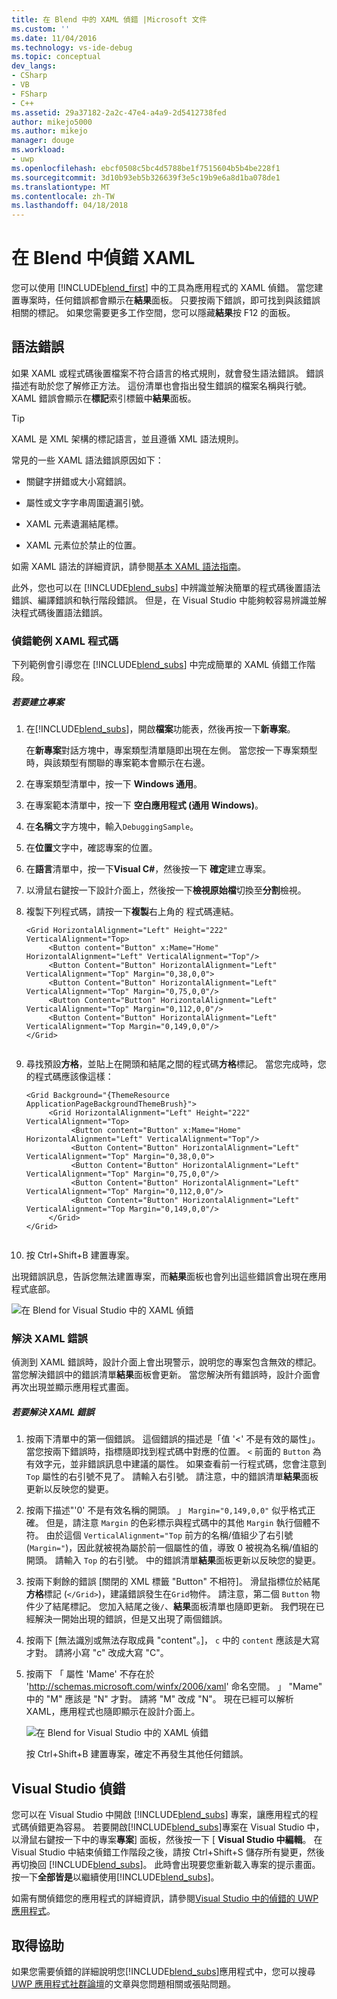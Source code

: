 ```yaml
---
title: 在 Blend 中的 XAML 偵錯 |Microsoft 文件
ms.custom: ''
ms.date: 11/04/2016
ms.technology: vs-ide-debug
ms.topic: conceptual
dev_langs:
- CSharp
- VB
- FSharp
- C++
ms.assetid: 29a37182-2a2c-47e4-a4a9-2d5412738fed
author: mikejo5000
ms.author: mikejo
manager: douge
ms.workload:
- uwp
ms.openlocfilehash: ebcf0508c5bc4d5788be1f7515604b5b4be228f1
ms.sourcegitcommit: 3d10b93eb5b326639f3e5c19b9e6a8d1ba078de1
ms.translationtype: MT
ms.contentlocale: zh-TW
ms.lasthandoff: 04/18/2018
---
```

# <a name="debug-xaml-in-blend"></a>在 Blend 中偵錯 XAML
您可以使用 [!INCLUDE[blend_first](../debugger/includes/blend_first_md.md)] 中的工具為應用程式的 XAML 偵錯。 當您建置專案時，任何錯誤都會顯示在**結果**面板。 只要按兩下錯誤，即可找到與該錯誤相關的標記。 如果您需要更多工作空間，您可以隱藏**結果**按 F12 的面板。  
  
## <a name="syntax-errors"></a>語法錯誤  
 如果 XAML 或程式碼後置檔案不符合語言的格式規則，就會發生語法錯誤。 錯誤描述有助於您了解修正方法。 這份清單也會指出發生錯誤的檔案名稱與行號。 XAML 錯誤會顯示在**標記**索引標籤中**結果**面板。  
  
> [!TIP]
>  XAML 是 XML 架構的標記語言，並且遵循 XML 語法規則。  
  
 常見的一些 XAML 語法錯誤原因如下：  
  
-   關鍵字拼錯或大小寫錯誤。  
  
-   屬性或文字字串周圍遺漏引號。  
  
-   XAML 元素遺漏結尾標。  
  
-   XAML 元素位於禁止的位置。  
  
 如需 XAML 語法的詳細資訊，請參閱[基本 XAML 語法指南](http://go.microsoft.com/fwlink/?LinkId=329942)。  
  
 此外，您也可以在 [!INCLUDE[blend_subs](../debugger/includes/blend_subs_md.md)] 中辨識並解決簡單的程式碼後置語法錯誤、編譯錯誤和執行階段錯誤。 但是，在 Visual Studio 中能夠較容易辨識並解決程式碼後置語法錯誤。  
  
### <a name="debugging-sample-xaml-code"></a>偵錯範例 XAML 程式碼  
 下列範例會引導您在 [!INCLUDE[blend_subs](../debugger/includes/blend_subs_md.md)] 中完成簡單的 XAML 偵錯工作階段。  
  
##### <a name="to-create-a-project"></a>若要建立專案  
  
1.  在[!INCLUDE[blend_subs](../debugger/includes/blend_subs_md.md)]，開啟**檔案**功能表，然後再按一下**新專案**。  
  
     在**新專案**對話方塊中，專案類型清單隨即出現在左側。 當您按一下專案類型時，與該類型有關聯的專案範本會顯示在右邊。  
  
2.  在專案類型清單中，按一下  **Windows 通用**。  
  
3.  在專案範本清單中，按一下 **空白應用程式 (通用 Windows)**。  
  
4.  在**名稱**文字方塊中，輸入`DebuggingSample`。  
  
5.  在**位置**文字中，確認專案的位置。  
  
6.  在**語言**清單中，按一下**Visual C#**，然後按一下 **確定**建立專案。  
  
7.  以滑鼠右鍵按一下設計介面上，然後按一下**檢視原始檔**切換至**分割**檢視。  
  
8.  複製下列程式碼，請按一下**複製**右上角的 程式碼連結。  
  
    ```  
    <Grid HorizontalAlignment="Left" Height="222" VerticalAlignment="Top>  
         <Button content="Button" x:Mame="Home" HorizontalAlignment="Left" VerticalAlignment="Top"/>  
         <Button Content="Button" HorizontalAlignment="Left" VerticalAlignment="Top" Margin="0,38,0,0">  
         <Button Content="Button" HorizontalAlignment="Left" VerticalAlignment="Top" Margin="0,75,0,0"/>  
         <Button Content="Button" HorizontalAlignment="Left" VerticalAlignment="Top" Margin="0,112,0,0"/>  
         <Button Content="Button" HorizontalAlignment="Left" VerticalAlignment="Top Margin="0,149,0,0"/>  
    </Grid>  
  
    ```  
  
9. 尋找預設**方格**，並貼上在開頭和結尾之間的程式碼**方格**標記。 當您完成時，您的程式碼應該像這樣：  
  
    ```  
    <Grid Background="{ThemeResource ApplicationPageBackgroundThemeBrush}">  
         <Grid HorizontalAlignment="Left" Height="222" VerticalAlignment="Top>  
              <Button content="Button" x:Mame="Home" HorizontalAlignment="Left" VerticalAlignment="Top"/>  
              <Button Content="Button" HorizontalAlignment="Left" VerticalAlignment="Top" Margin="0,38,0,0">  
              <Button Content="Button" HorizontalAlignment="Left" VerticalAlignment="Top" Margin="0,75,0,0"/>  
              <Button Content="Button" HorizontalAlignment="Left" VerticalAlignment="Top" Margin="0,112,0,0"/>  
              <Button Content="Button" HorizontalAlignment="Left" VerticalAlignment="Top Margin="0,149,0,0"/>  
         </Grid>  
    </Grid>  
  
    ```  
  
10. 按 Ctrl+Shift+B 建置專案。  
  
 出現錯誤訊息，告訴您無法建置專案，而**結果**面板也會列出這些錯誤會出現在應用程式底部。  
  
 ![在 Blend for Visual Studio 中的 XAML 偵錯](../debugger/media/blend_debugxaml_xaml.png "blend_debugXAML_XAML")  
  
### <a name="resolving-xaml-errors"></a>解決 XAML 錯誤  
 偵測到 XAML 錯誤時，設計介面上會出現警示，說明您的專案包含無效的標記。 當您解決錯誤中的錯誤清單**結果**面板會更新。 當您解決所有錯誤時，設計介面會再次出現並顯示應用程式畫面。  
  
##### <a name="to-resolve-the-xaml-errors"></a>若要解決 XAML 錯誤  
  
1.  按兩下清單中的第一個錯誤。 這個錯誤的描述是「值 '<' 不是有效的屬性」。 當您按兩下錯誤時，指標隨即找到程式碼中對應的位置。 `<` 前面的 `Button` 為有效字元，並非錯誤訊息中建議的屬性。 如果查看前一行程式碼，您會注意到 `Top` 屬性的右引號不見了。 請輸入右引號。 請注意，中的錯誤清單**結果**面板更新以反映您的變更。  
  
2.  按兩下描述"'0' 不是有效名稱的開頭。 」 `Margin="0,149,0,0"` 似乎格式正確。 但是，請注意 `Margin` 的色彩標示與程式碼中的其他 `Margin` 執行個體不符。 由於這個 `VerticalAlignment="Top` 前方的名稱/值組少了右引號 (`Margin="`)，因此就被視為屬於前一個屬性的值，導致 0 被視為名稱/值組的開頭。 請輸入 `Top` 的右引號。 中的錯誤清單**結果**面板更新以反映您的變更。  
  
3.  按兩下剩餘的錯誤 [關閉的 XML 標籤 "Button" 不相符]。 滑鼠指標位於結尾**方格**標記 (`</Grid>`)，建議錯誤發生在`Grid`物件。 請注意，第二個 `Button` 物件少了結尾標記。 您加入結尾之後`/`、**結果**面板清單也隨即更新。 我們現在已經解決一開始出現的錯誤，但是又出現了兩個錯誤。  
  
4.  按兩下 [無法識別或無法存取成員 "content"。]， `c` 中的 `content` 應該是大寫才對。 請將小寫 "c" 改成大寫 "C"。  
  
5.  按兩下 「 屬性 'Mame' 不存在於 'http://schemas.microsoft.com/winfx/2006/xaml' 命名空間。 」 "Mame" 中的 "M" 應該是 "N" 才對。 請將 "M" 改成 "N"。 現在已經可以解析 XAML，應用程式也隨即顯示在設計介面上。  
  
     ![在 Blend for Visual Studio 中的 XAML 偵錯](../debugger/media/blend_debugartboard_xaml.png "blend_debugArtboard_XAML")  
  
     按 Ctrl+Shift+B 建置專案，確定不再發生其他任何錯誤。  
  
## <a name="debugging-in-visual-studio"></a>Visual Studio 偵錯  
 您可以在 Visual Studio 中開啟 [!INCLUDE[blend_subs](../debugger/includes/blend_subs_md.md)] 專案，讓應用程式的程式碼偵錯更為容易。 若要開啟[!INCLUDE[blend_subs](../debugger/includes/blend_subs_md.md)]專案在 Visual Studio 中，以滑鼠右鍵按一下中的專案**專案**] 面板，然後按一下 [ **Visual Studio 中編輯**。 在 Visual Studio 中結束偵錯工作階段之後，請按 Ctrl+Shift+S 儲存所有變更，然後再切換回 [!INCLUDE[blend_subs](../debugger/includes/blend_subs_md.md)]。 此時會出現要您重新載入專案的提示畫面。 按一下**全部皆是**以繼續使用[!INCLUDE[blend_subs](../debugger/includes/blend_subs_md.md)]。  
  
 如需有關偵錯您的應用程式的詳細資訊，請參閱[Visual Studio 中的偵錯的 UWP 應用程式](http://go.microsoft.com/fwlink/?LinkId=329944)。  
  
## <a name="getting-help"></a>取得協助  
 如果您需要偵錯的詳細說明您[!INCLUDE[blend_subs](../debugger/includes/blend_subs_md.md)]應用程式中，您可以搜尋[UWP 應用程式社群論壇](http://go.microsoft.com/fwlink/?LinkId=280308)的文章與您問題相關或張貼問題。